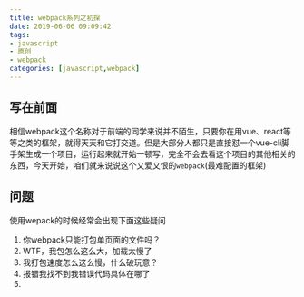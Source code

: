 ```yaml
---
title: webpack系列之初探
date: 2019-06-06 09:09:42
tags:
- javascript
- 原创
- webpack
categories: [javascript,webpack]
---
```


## 写在前面

相信webpack这个名称对于前端的同学来说并不陌生，只要你在用vue、react等等之类的框架，就得天天和它打交道。但是大部分人都只是直接怼一个vue-cli脚手架生成一个项目，运行起来就开始一顿写，完全不会去看这个项目的其他相关的东西，今天开始，咱们就来说说这个又爱又恨的`webpack`(最难配置的框架)

## 问题

使用wepack的时候经常会出现下面这些疑问

1. 你webpack只能打包单页面的文件吗？
2. WTF，我包怎么这么大，加载太慢了
3. 我打包速度怎么这么慢，什么破玩意？
4. 报错我找不到我错误代码具体在哪了
5. 